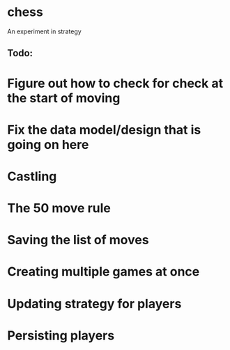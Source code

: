 # chess
An experiment in strategy

## Todo:
# Figure out how to check for check at the start of moving
# Fix the data model/design that is going on here
# Castling
# The 50 move rule
# Saving the list of moves
# Creating multiple games at once
# Updating strategy for players
# Persisting players
